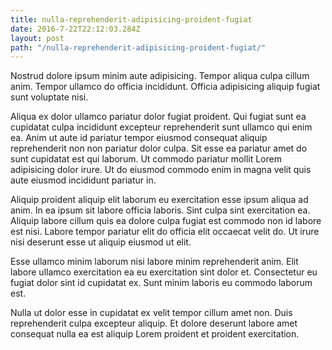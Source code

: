 ```yaml
---
title: nulla-reprehenderit-adipisicing-proident-fugiat
date: 2016-7-22T22:12:03.284Z
layout: post
path: "/nulla-reprehenderit-adipisicing-proident-fugiat/"
---
```


Nostrud dolore ipsum minim aute adipisicing. Tempor aliqua culpa cillum anim. Tempor ullamco do officia incididunt. Officia adipisicing aliquip fugiat sunt voluptate nisi.

Aliqua ex dolor ullamco pariatur dolor fugiat proident. Qui fugiat sunt ea cupidatat culpa incididunt excepteur reprehenderit sunt ullamco qui enim ea. Anim ut aute id pariatur tempor eiusmod consequat aliquip reprehenderit non non pariatur dolor culpa. Sit esse ea pariatur amet do sunt cupidatat est qui laborum. Ut commodo pariatur mollit Lorem adipisicing dolor irure. Ut do eiusmod commodo enim in magna velit quis aute eiusmod incididunt pariatur in.

Aliquip proident aliquip elit laborum eu exercitation esse ipsum aliqua ad anim. In ea ipsum sit labore officia laboris. Sint culpa sint exercitation ea. Aliquip labore cillum quis ea dolore culpa fugiat est commodo non id labore est nisi. Labore tempor pariatur elit do officia elit occaecat velit do. Ut irure nisi deserunt esse ut aliquip eiusmod ut elit.

Esse ullamco minim laborum nisi labore minim reprehenderit anim. Elit labore ullamco exercitation ea eu exercitation sint dolor et. Consectetur eu fugiat dolor sint id cupidatat ex. Sunt minim laboris eu commodo laborum est.

Nulla ut dolor esse in cupidatat ex velit tempor cillum amet non. Duis reprehenderit culpa excepteur aliquip. Et dolore deserunt labore amet consequat nulla ea est aliquip Lorem proident et proident exercitation.